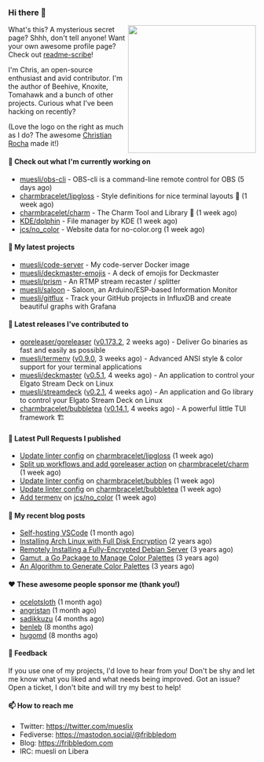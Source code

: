 ### Hi there 👋

<img align="right" src="https://raw.githubusercontent.com/muesli/muesli/master/assets/termenv.png" width="260">

What's this? A mysterious secret page? Shhh, don't tell anyone!
Want your own awesome profile page? Check out [readme-scribe](https://github.com/muesli/readme-scribe)!

I'm Chris, an open-source enthusiast and avid contributor. I'm the author of Beehive, Knoxite, Tomahawk and a bunch
of other projects. Curious what I've been hacking on recently?

(Love the logo on the right as much as I do? The awesome [Christian Rocha](https://github.com/meowgorithm/) made it!)

#### 👷 Check out what I'm currently working on

- [muesli/obs-cli](https://github.com/muesli/obs-cli) - OBS-cli is a command-line remote control for OBS (5 days ago)
- [charmbracelet/lipgloss](https://github.com/charmbracelet/lipgloss) - Style definitions for nice terminal layouts 👄 (1 week ago)
- [charmbracelet/charm](https://github.com/charmbracelet/charm) - The Charm Tool and Library 🌟 (1 week ago)
- [KDE/dolphin](https://github.com/KDE/dolphin) - File manager by KDE (1 week ago)
- [jcs/no_color](https://github.com/jcs/no_color) - Website data for no-color.org (1 week ago)

#### 🌱 My latest projects

- [muesli/code-server](https://github.com/muesli/code-server) - My code-server Docker image
- [muesli/deckmaster-emojis](https://github.com/muesli/deckmaster-emojis) - A deck of emojis for Deckmaster
- [muesli/prism](https://github.com/muesli/prism) - An RTMP stream recaster / splitter
- [muesli/saloon](https://github.com/muesli/saloon) - Saloon, an Arduino/ESP-based Information Monitor
- [muesli/gitflux](https://github.com/muesli/gitflux) - Track your GitHub projects in InfluxDB and create beautiful graphs with Grafana

#### 🔭 Latest releases I've contributed to

- [goreleaser/goreleaser](https://github.com/goreleaser/goreleaser) ([v0.173.2](https://github.com/goreleaser/goreleaser/releases/tag/v0.173.2), 2 weeks ago) - Deliver Go binaries as fast and easily as possible
- [muesli/termenv](https://github.com/muesli/termenv) ([v0.9.0](https://github.com/muesli/termenv/releases/tag/v0.9.0), 3 weeks ago) - Advanced ANSI style &amp; color support for your terminal applications
- [muesli/deckmaster](https://github.com/muesli/deckmaster) ([v0.5.1](https://github.com/muesli/deckmaster/releases/tag/v0.5.1), 4 weeks ago) - An application to control your Elgato Stream Deck on Linux
- [muesli/streamdeck](https://github.com/muesli/streamdeck) ([v0.2.1](https://github.com/muesli/streamdeck/releases/tag/v0.2.1), 4 weeks ago) - An application and Go library to control your Elgato Stream Deck on Linux
- [charmbracelet/bubbletea](https://github.com/charmbracelet/bubbletea) ([v0.14.1](https://github.com/charmbracelet/bubbletea/releases/tag/v0.14.1), 4 weeks ago) - A powerful little TUI framework 🏗

#### 🔨 Latest Pull Requests I published

- [Update linter config](https://github.com/charmbracelet/lipgloss/pull/39) on [charmbracelet/lipgloss](https://github.com/charmbracelet/lipgloss) (1 week ago)
- [Split up workflows and add goreleaser action](https://github.com/charmbracelet/charm/pull/24) on [charmbracelet/charm](https://github.com/charmbracelet/charm) (1 week ago)
- [Update linter config](https://github.com/charmbracelet/bubbles/pull/57) on [charmbracelet/bubbles](https://github.com/charmbracelet/bubbles) (1 week ago)
- [Update linter config](https://github.com/charmbracelet/bubbletea/pull/115) on [charmbracelet/bubbletea](https://github.com/charmbracelet/bubbletea) (1 week ago)
- [Add termenv](https://github.com/jcs/no_color/pull/124) on [jcs/no_color](https://github.com/jcs/no_color) (1 week ago)

#### 📜 My recent blog posts

- [Self-hosting VSCode](https://fribbledom.com/posts/selfhosting-vscode/) (1 month ago)
- [Installing Arch Linux with Full Disk Encryption](https://fribbledom.com/posts/encrypted-arch-install/) (2 years ago)
- [Remotely Installing a Fully-Encrypted Debian Server](https://fribbledom.com/posts/encrypted-remote-debian-install/) (3 years ago)
- [Gamut, a Go Package to Manage Color Palettes](https://fribbledom.com/posts/gamut-package-to-handle-color-palettes/) (3 years ago)
- [An Algorithm to Generate Color Palettes](https://fribbledom.com/posts/an-algorithm-to-generate-color-palettes/) (3 years ago)

#### ❤️ These awesome people sponsor me (thank you!)

- [ocelotsloth](https://github.com/ocelotsloth) (1 month ago)
- [angristan](https://github.com/angristan) (1 month ago)
- [sadikkuzu](https://github.com/sadikkuzu) (4 months ago)
- [benleb](https://github.com/benleb) (8 months ago)
- [hugomd](https://github.com/hugomd) (8 months ago)

#### 💬 Feedback

If you use one of my projects, I'd love to hear from you! Don't be shy and let me know what you liked
and what needs being improved. Got an issue? Open a ticket, I don't bite and will try my best to help!

#### 📫 How to reach me

- Twitter: https://twitter.com/mueslix
- Fediverse: https://mastodon.social/@fribbledom
- Blog: https://fribbledom.com
- IRC: muesli on Libera
